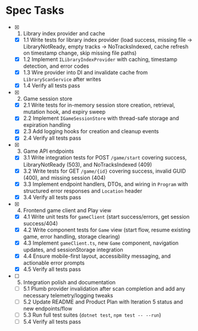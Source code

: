 # Spec Tasks

- [x] 1. Library index provider and cache
  - [x] 1.1 Write tests for library index provider (load success, missing file → LibraryNotReady, empty tracks → NoTracksIndexed, cache refresh on timestamp change, skip missing file paths)
  - [x] 1.2 Implement `ILibraryIndexProvider` with caching, timestamp detection, and error codes
  - [x] 1.3 Wire provider into DI and invalidate cache from `LibraryScanService` after writes
  - [x] 1.4 Verify all tests pass

- [x] 2. Game session store
  - [x] 2.1 Write tests for in-memory session store creation, retrieval, mutation hook, and expiry sweep
  - [x] 2.2 Implement `IGameSessionStore` with thread-safe storage and expiration handling
  - [x] 2.3 Add logging hooks for creation and cleanup events
  - [x] 2.4 Verify all tests pass

- [x] 3. Game API endpoints
  - [x] 3.1 Write integration tests for POST `/game/start` covering success, LibraryNotReady (503), and NoTracksIndexed (409)
  - [x] 3.2 Write tests for GET `/game/{id}` covering success, invalid GUID (400), and missing session (404)
  - [x] 3.3 Implement endpoint handlers, DTOs, and wiring in `Program` with structured error responses and `Location` header
  - [x] 3.4 Verify all tests pass

- [x] 4. Frontend game client and Play view
  - [x] 4.1 Write unit tests for `gameClient` (start success/errors, get session success/404)
  - [x] 4.2 Write component tests for `Game` view (start flow, resume existing game, error handling, storage clearing)
  - [x] 4.3 Implement `gameClient.ts`, new `Game` component, navigation updates, and sessionStorage integration
  - [x] 4.4 Ensure mobile-first layout, accessibility messaging, and actionable error prompts
  - [x] 4.5 Verify all tests pass

- [ ] 5. Integration polish and documentation
  - [ ] 5.1 Plumb provider invalidation after scan completion and add any necessary telemetry/logging tweaks
  - [ ] 5.2 Update README and Product Plan with Iteration 5 status and new endpoints/flow
  - [ ] 5.3 Run full test suites (`dotnet test`, `npm test -- --run`)
  - [ ] 5.4 Verify all tests pass
